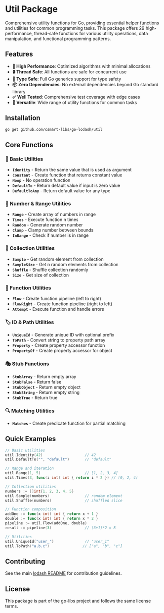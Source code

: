 # Util Package

Comprehensive utility functions for Go, providing essential helper functions and utilities for common programming tasks. This package offers 29 high-performance, thread-safe functions for various utility operations, data manipulation, and functional programming patterns.

## Features

- **🚀 High Performance**: Optimized algorithms with minimal allocations
- **🔒 Thread Safe**: All functions are safe for concurrent use
- **🎯 Type Safe**: Full Go generics support for type safety
- **📦 Zero Dependencies**: No external dependencies beyond Go standard library
- **✅ Well Tested**: Comprehensive test coverage with edge cases
- **🔧 Versatile**: Wide range of utility functions for common tasks

## Installation

```bash
go get github.com/csmart-libs/go-lodash/util
```

## Core Functions

### 🔧 **Basic Utilities**
- **`Identity`** - Return the same value that is used as argument
- **`Constant`** - Create function that returns constant value
- **`Noop`** - No operation function
- **`DefaultTo`** - Return default value if input is zero value
- **`DefaultToAny`** - Return default value for any type

### 🔢 **Number & Range Utilities**
- **`Range`** - Create array of numbers in range
- **`Times`** - Execute function n times
- **`Random`** - Generate random number
- **`Clamp`** - Clamp number between bounds
- **`InRange`** - Check if number is in range

### 🎲 **Collection Utilities**
- **`Sample`** - Get random element from collection
- **`SampleSize`** - Get n random elements from collection
- **`Shuffle`** - Shuffle collection randomly
- **`Size`** - Get size of collection

### 🔄 **Function Utilities**
- **`Flow`** - Create function pipeline (left to right)
- **`FlowRight`** - Create function pipeline (right to left)
- **`Attempt`** - Execute function and handle errors

### 🏷️ **ID & Path Utilities**
- **`UniqueId`** - Generate unique ID with optional prefix
- **`ToPath`** - Convert string to property path array
- **`Property`** - Create property accessor function
- **`PropertyOf`** - Create property accessor for object

### 🎭 **Stub Functions**
- **`StubArray`** - Return empty array
- **`StubFalse`** - Return false
- **`StubObject`** - Return empty object
- **`StubString`** - Return empty string
- **`StubTrue`** - Return true

### 🔍 **Matching Utilities**
- **`Matches`** - Create predicate function for partial matching

## Quick Examples

```go
// Basic utilities
util.Identity(42)                   // 42
util.DefaultTo("", "default")       // "default"

// Range and iteration
util.Range(1, 5)                    // [1, 2, 3, 4]
util.Times(3, func(i int) int { return i * 2 }) // [0, 2, 4]

// Collection utilities
numbers := []int{1, 2, 3, 4, 5}
util.Sample(numbers)                // random element
util.Shuffle(numbers)               // shuffled slice

// Function composition
addOne := func(x int) int { return x + 1 }
double := func(x int) int { return x * 2 }
pipeline := util.Flow(addOne, double)
result := pipeline(3)               // (3+1)*2 = 8

// Utilities
util.UniqueId("user_")              // "user_1"
util.ToPath("a.b.c")               // ["a", "b", "c"]
```

## Contributing

See the main [lodash README](../README.md) for contribution guidelines.

## License

This package is part of the go-libs project and follows the same license terms.